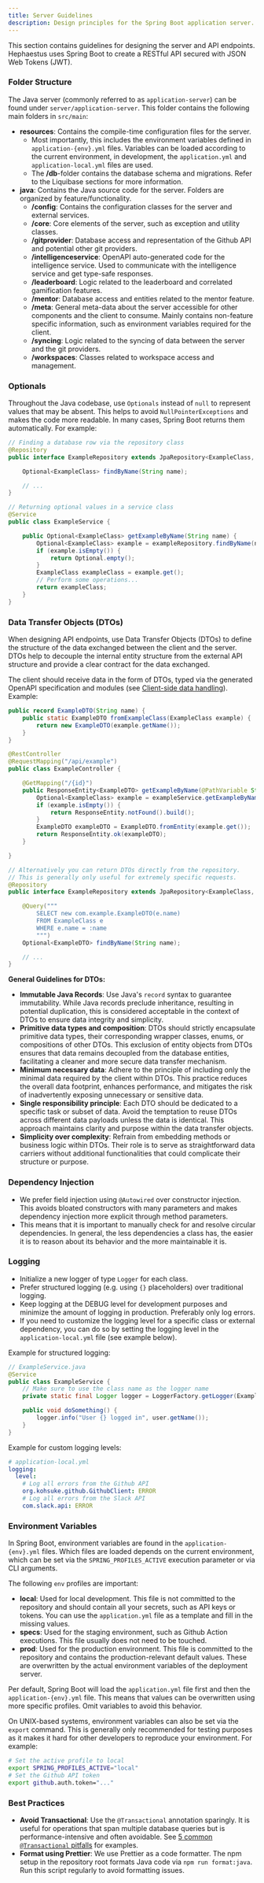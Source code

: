 ```yaml
---
title: Server Guidelines
description: Design principles for the Spring Boot application server.
---
```


This section contains guidelines for designing the server and API endpoints. Hephaestus uses Spring Boot to create a RESTful API secured with JSON Web Tokens (JWT).

### Folder Structure

The Java server (commonly referred to as `application-server`) can be found under `server/application-server`. This folder contains the following main folders in `src/main`:

- **resources**: Contains the compile-time configuration files for the server. 
  - Most importantly, this includes the environment variables defined in `application-{env}.yml` files. Variables can be loaded according to the current environment, in development, the `application.yml` and `application-local.yml` files are used.
  - The **/db**-folder contains the database schema and migrations. Refer to the Liquibase sections for more information.
- **java**: Contains the Java source code for the server. Folders are organized by feature/functionality.
  - **/config**: Contains the configuration classes for the server and external services.
  - **/core**: Core elements of the server, such as exception and utility classes.
  - **/gitprovider**: Database access and representation of the Github API and potential other git providers.
  - **/intelligenceservice**: OpenAPI auto-generated code for the intelligence service. Used to communicate with the intelligence service and get type-safe responses.
  - **/leaderboard**: Logic related to the leaderboard and correlated gamification features.
  - **/mentor**: Database access and entities related to the mentor feature.
  - **/meta**: General meta-data about the server accessible for other components and the client to consume. Mainly contains non-feature specific information, such as environment variables required for the client.
  - **/syncing**: Logic related to the syncing of data between the server and the git providers.
  - **/workspaces**: Classes related to workspace access and management.

### Optionals

Throughout the Java codebase, use `Optionals` instead of `null` to represent values that may be absent. This helps to avoid `NullPointerExceptions` and makes the code more readable. In many cases, Spring Boot returns them automatically. For example:

```java
// Finding a database row via the repository class
@Repository
public interface ExampleRepository extends JpaRepository<ExampleClass, Long> {

    Optional<ExampleClass> findByName(String name);

    // ...
}

// Returning optional values in a service class
@Service
public class ExampleService {

    public Optional<ExampleClass> getExampleByName(String name) {
        Optional<ExampleClass> example = exampleRepository.findByName(name);
        if (example.isEmpty()) {
            return Optional.empty();
        }
        ExampleClass exampleClass = example.get();
        // Perform some operations...
        return exampleClass;
    }
}
```

### Data Transfer Objects (DTOs)

When designing API endpoints, use Data Transfer Objects (DTOs) to define the structure of the data exchanged between the client and the server. DTOs help to decouple the internal entity structure from the external API structure and provide a clear contract for the data exchanged.

The client should receive data in the form of DTOs, typed via the generated OpenAPI specification and modules (see [Client-side data handling](./client.md#client-side-data-handling)). Example:

```java
public record ExampleDTO(String name) {
    public static ExampleDTO fromExampleClass(ExampleClass example) {
        return new ExampleDTO(example.getName());
    }
}

@RestController
@RequestMapping("/api/example")
public class ExampleController {

    @GetMapping("/{id}")
    public ResponseEntity<ExampleDTO> getExampleByName(@PathVariable String name) {
        Optional<ExampleClass> example = exampleService.getExampleByName(name);
        if (example.isEmpty()) {
            return ResponseEntity.notFound().build();
        }
        ExampleDTO exampleDTO = ExampleDTO.fromEntity(example.get());
        return ResponseEntity.ok(exampleDTO);
    }

}

// Alternatively you can return DTOs directly from the repository. 
// This is generally only useful for extremely specific requests.
@Repository
public interface ExampleRepository extends JpaRepository<ExampleClass, Long> {

    @Query("""
        SELECT new com.example.ExampleDTO(e.name) 
        FROM ExampleClass e 
        WHERE e.name = :name
        """)
    Optional<ExampleDTO> findByName(String name);

    // ...
}
```

**General Guidelines for DTOs:**

- **Immutable Java Records**: Use Java's `record` syntax to guarantee immutability. While Java records preclude inheritance, resulting in potential duplication, this is considered acceptable in the context of DTOs to ensure data integrity and simplicity.
- **Primitive data types and composition**: DTOs should strictly encapsulate primitive data types, their corresponding wrapper classes, enums, or compositions of other DTOs. This exclusion of entity objects from DTOs ensures that data remains decoupled from the database entities, facilitating a cleaner and more secure data transfer mechanism.
- **Minimum necessary data**: Adhere to the principle of including only the minimal data required by the client within DTOs. This practice reduces the overall data footprint, enhances performance, and mitigates the risk of inadvertently exposing unnecessary or sensitive data.
- **Single responsibility principle**: Each DTO should be dedicated to a specific task or subset of data. Avoid the temptation to reuse DTOs across different data payloads unless the data is identical. This approach maintains clarity and purpose within the data transfer objects.
- **Simplicity over complexity**: Refrain from embedding methods or business logic within DTOs. Their role is to serve as straightforward data carriers without additional functionalities that could complicate their structure or purpose.

### Dependency Injection

- We prefer field injection using `@Autowired` over constructor injection. This avoids bloated constructors with many parameters and makes dependency injection more explicit through method parameters.
- This means that it is important to manually check for and resolve circular dependencies. In general, the less dependencies a class has, the easier it is to reason about its behavior and the more maintainable it is.

### Logging

- Initialize a new logger of type `Logger` for each class.
- Prefer structured logging (e.g. using `{}` placeholders) over traditional logging.
- Keep logging at the DEBUG level for development purposes and minimize the amount of logging in production. Preferably only log errors.
- If you need to customize the logging level for a specific class or external dependency, you can do so by setting the logging level in the `application-local.yml` file (see example below).

Example for structured logging:

```java
// ExampleService.java
@Service
public class ExampleService {
    // Make sure to use the class name as the logger name
    private static final Logger logger = LoggerFactory.getLogger(ExampleService.class);

    public void doSomething() {
        logger.info("User {} logged in", user.getName());
    }
}
```

Example for custom logging levels:

```yaml
# application-local.yml
logging:
  level:
    # Log all errors from the Github API
    org.kohsuke.github.GithubClient: ERROR
    # Log all errors from the Slack API
    com.slack.api: ERROR
```

### Environment Variables

In Spring Boot, environment variables are found in the `application-{env}.yml` files. Which files are loaded depends on the current environment, which can be set via the `SPRING_PROFILES_ACTIVE` execution parameter or via CLI arguments.

The following `env` profiles are important:

- **local**: Used for local development. This file is not committed to the repository and should contain all your secrets, such as API keys or tokens. You can use the `application.yml` file as a template and fill in the missing values.
- **specs**: Used for the staging environment, such as Github Action executions. This file usually does not need to be touched.
- **prod**: Used for the production environment. This file is committed to the repository and contains the production-relevant default values. These are overwritten by the actual environment variables of the deployment server.

Per default, Spring Boot will load the `application.yml` file first and then the `application-{env}.yml` file. This means that values can be overwritten using more specific profiles. Omit variables to avoid this behavior.

On UNIX-based systems, environment variables can also be set via the `export` command. This is generally only recommended for testing purposes as it makes it hard for other developers to reproduce your environment. For example:

```bash
# Set the active profile to local
export SPRING_PROFILES_ACTIVE="local"
# Set the Github API token
export github.auth.token="..."
```

### Best Practices

- **Avoid Transactional**: Use the `@Transactional` annotation sparingly. It is useful for operations that span multiple database queries but is performance-intensive and often avoidable. See [5 common `@Transactional` pitfalls](https://codete.com/blog/5-common-spring-transactional-pitfalls/) for examples.
- **Format using Prettier**: We use Prettier as a code formatter. The npm setup in the repository root formats Java code via `npm run format:java`. Run this script regularly to avoid formatting issues.
